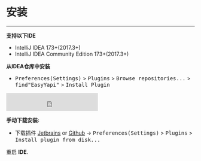 # 安装

----

**支持以下IDE**

- IntelliJ IDEA 173+(2017.3+)
- IntelliJ IDEA Community Edition 173+(2017.3+)

**从IDEA仓库中安装**

- <kbd>Preferences(Settings)</kbd> > <kbd>Plugins</kbd> > <kbd>Browse repositories...</kbd> > <kbd>find"EasyYapi"</kbd> > <kbd>Install Plugin</kbd>

<iframe frameborder="none" width="245px" height="48px" src="https://plugins.jetbrains.com/embeddable/install/12458"></iframe>

**手动下载安装:**
- 下载插件 [Jetbrains](https://plugins.jetbrains.com/plugin/12458-easyyapi) or [Github](https://github.com/tangcent/easy-yapi/releases) -> <kbd>Preferences(Settings)</kbd> > <kbd>Plugins</kbd> > <kbd>Install plugin from disk...</kbd>

重启 **IDE**.
